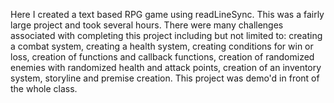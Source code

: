 Here I created a text based RPG game using readLineSync. This was a fairly large project and took several hours. There were
many challenges associated with completing this project including but not limited to: creating a combat system, creating a 
health system, creating conditions for win or loss, creation of functions and callback functions, creation of randomized
enemies with randomized health and attack points, creation of an inventory system, storyline and premise creation.
This project was demo'd in front of the whole class.
